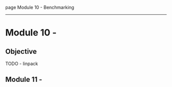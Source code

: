 page
Module 10 - Benchmarking


---

# Module 10 - 

## Objective

TODO - linpack


## Module 11 - 

